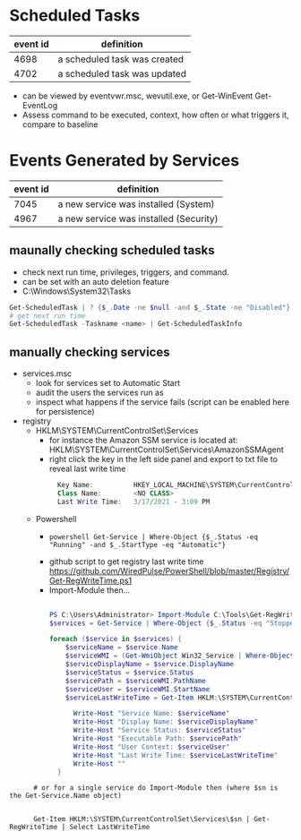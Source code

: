 # Scheduled Tasks
| event id | definition |
| -------- | ---------- |
| 4698     | a scheduled task was created |
| 4702     | a scheduled task was updated |

- can be viewed by eventvwr.msc, wevutil.exe, or Get-WinEvent Get-EventLog
- Assess command to be executed, context, how often or what triggers it, compare to baseline
# Events Generated by Services
| event id | definition |
| -------- | ---------- |
| 7045   | a new service was installed (System) |
| 4967     | a new service was installed (Security) |

## maunally checking scheduled tasks
- check next run time, privileges, triggers, and command.
- can be set with an auto deletion feature
- C:\Windows\System32\Tasks
```powershell
Get-ScheduledTask | ? {$_.Date -ne $null -and $_.State -ne "Disabled"} | sort-object Date | select Date,TaskName,Author,State,TaskPath | ft
# get next run time
Get-ScheduledTask -Taskname <name> | Get-ScheduledTaskInfo
```
## manually checking services
- services.msc
  - look for services set to Automatic Start
  - audit the users the services run as
  - inspect what happens if the service fails (script can be enabled here for persistence)
- registry
  - HKLM\SYSTEM\CurrentControlSet\Services
    - for instance the Amazon SSM service is located at: HKLM\SYSTEM\CurrentControlSet\Services\AmazonSSMAgent
    - right click the key in the left side panel and export to txt file to reveal last write time
      ```powershell
        Key Name:          HKEY_LOCAL_MACHINE\SYSTEM\CurrentControlSet\Services\AmazonSSMAgent
        Class Name:        <NO CLASS>
        Last Write Time:   3/17/2021 - 3:09 PM
      ```
  - Powershell
    - ```
      powershell Get-Service | Where-Object {$_.Status -eq "Running" -and $_.StartType -eq "Automatic"}
      ```
    - github script to get registry last write time [ https://github.com/WiredPulse/PowerShell/blob/master/Registry/Get-RegWriteTime.ps1 ](https://github.com/WiredPulse/PowerShell/blob/master/Registry/Get-RegWriteTime.ps1)
    - Import-Module then...
      ```powershell
                 
      PS C:\Users\Administrator> Import-Module C:\Tools\Get-RegWriteTime.ps1;
      $services = Get-Service | Where-Object {$_.Status -eq "Stopped" -and $_.StartType -eq "Automatic"}
      
      foreach ($service in $services) {
          $serviceName = $service.Name
          $serviceWMI = (Get-WmiObject Win32_Service | Where-Object { $_.Name -eq $serviceName })
          $serviceDisplayName = $service.DisplayName
          $serviceStatus = $service.Status
          $servicePath = $serviceWMI.PathName
          $serviceUser = $serviceWMI.StartName
          $serviceLastWriteTime = Get-Item HKLM:\SYSTEM\CurrentControlSet\Services\$serviceName | Get-RegWriteTime | Select LastWriteTime

            Write-Host "Service Name: $serviceName"
            Write-Host "Display Name: $serviceDisplayName"
            Write-Host "Service Status: $serviceStatus"
            Write-Host "Executable Path: $servicePath"
            Write-Host "User Context: $serviceUser"
            Write-Host "Last Write Time: $serviceLastWriteTime"
            Write-Host ""
        }
```
      # or for a single service do Import-Module then (where $sn is the Get-Service.Name object)
  

      Get-Item HKLM:\SYSTEM\CurrentControlSet\Services\$sn | Get-RegWriteTime | Select LastWriteTime

  ```

